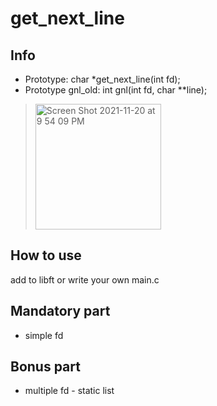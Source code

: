 # get_next_line
## Info
- Prototype: char *get_next_line(int fd);
- Prototype gnl_old: int	gnl(int fd, char **line);
> <img width="201" alt="Screen Shot 2021-11-20 at 9 54 09 PM" src="https://user-images.githubusercontent.com/94758944/142737931-82e87775-985f-4fac-b855-809590505fd1.png">

## How to use
add to libft or write your own main.c

## Mandatory part
- simple fd

## Bonus part
- multiple fd - static list
